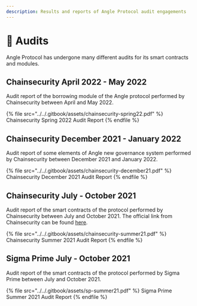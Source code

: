 ```yaml
---
description: Results and reports of Angle Protocol audit engagements
---
```


# 🔐 Audits

Angle Protocol has undergone many different audits for its smart contracts and modules.

## Chainsecurity April 2022 - May 2022

Audit report of the borrowing module of the Angle protocol performed by Chainsecurity between April and May 2022.

{% file src="../../.gitbook/assets/chainsecurity-spring22.pdf" %}
Chainsecurity Spring 2022 Audit Report
{% endfile %}

## Chainsecurity December 2021 - January 2022

Audit report of some elements of Angle new governance system performed by Chainsecurity between December 2021 and January 2022.

{% file src="../../.gitbook/assets/chainsecurity-december21.pdf" %}
Chainsecurity December 2021 Audit Report
{% endfile %}

## Chainsecurity July - October 2021

Audit report of the smart contracts of the protocol performed by Chainsecurity between July and October 2021. The official link from Chainsecurity can be found [here](https://chainsecurity.com/security-audit/angle-protocol/).

{% file src="../../.gitbook/assets/chainsecurity-summer21.pdf" %}
Chainsecurity Summer 2021 Audit Report
{% endfile %}

## Sigma Prime July - October 2021

Audit report of the smart contracts of the protocol performed by Sigma Prime between July and October 2021.

{% file src="../../.gitbook/assets/sp-summer21.pdf" %}
Sigma Prime Summer 2021 Audit Report
{% endfile %}
